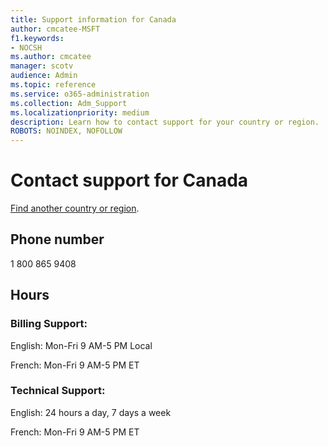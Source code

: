 ```yaml
---                                
title: Support information for Canada
author: cmcatee-MSFT
f1.keywords:
- NOCSH
ms.author: cmcatee
manager: scotv
audience: Admin
ms.topic: reference
ms.service: o365-administration
ms.collection: Adm_Support
ms.localizationpriority: medium
description: Learn how to contact support for your country or region.
ROBOTS: NOINDEX, NOFOLLOW
---
```


# Contact support for Canada

[Find another country or region](../get-help-support.md).

## Phone number
1 800 865 9408

## Hours
### Billing Support:

English: Mon-Fri 9 AM-5 PM Local

French: Mon-Fri 9 AM-5 PM ET

### Technical Support:

English: 24 hours a day, 7 days a week

French: Mon-Fri 9 AM-5 PM ET
